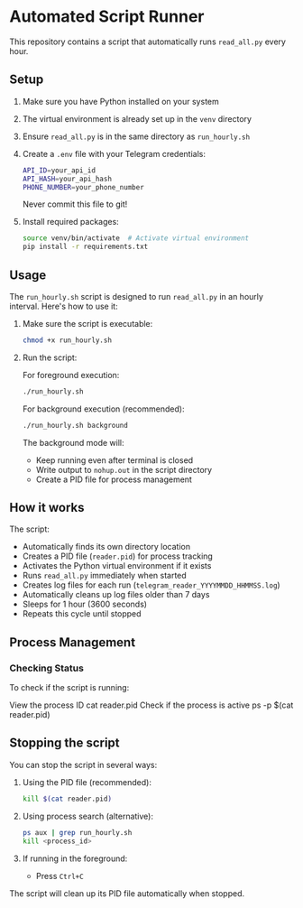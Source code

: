 # Automated Script Runner

This repository contains a script that automatically runs `read_all.py` every hour.

## Setup

1. Make sure you have Python installed on your system
2. The virtual environment is already set up in the `venv` directory
3. Ensure `read_all.py` is in the same directory as `run_hourly.sh`
4. Create a `.env` file with your Telegram credentials:
   ```bash
   API_ID=your_api_id
   API_HASH=your_api_hash
   PHONE_NUMBER=your_phone_number
   ```
   Never commit this file to git!

5. Install required packages:
   ```bash
   source venv/bin/activate  # Activate virtual environment
   pip install -r requirements.txt
   ```

## Usage

The `run_hourly.sh` script is designed to run `read_all.py` in an hourly interval. Here's how to use it:

1. Make sure the script is executable:
   ```bash
   chmod +x run_hourly.sh
   ```

2. Run the script:
   
   For foreground execution:
   ```bash
   ./run_hourly.sh
   ```

   For background execution (recommended):
   ```bash
   ./run_hourly.sh background
   ```

   The background mode will:
   - Keep running even after terminal is closed
   - Write output to `nohup.out` in the script directory
   - Create a PID file for process management

## How it works

The script:
- Automatically finds its own directory location
- Creates a PID file (`reader.pid`) for process tracking
- Activates the Python virtual environment if it exists
- Runs `read_all.py` immediately when started
- Creates log files for each run (`telegram_reader_YYYYMMDD_HHMMSS.log`)
- Automatically cleans up log files older than 7 days
- Sleeps for 1 hour (3600 seconds)
- Repeats this cycle until stopped


## Process Management

### Checking Status
To check if the script is running:

View the process ID
cat reader.pid
Check if the process is active
ps -p $(cat reader.pid)

## Stopping the script

You can stop the script in several ways:

1. Using the PID file (recommended):
   ```bash
   kill $(cat reader.pid)
   ```

2. Using process search (alternative):
   ```bash
   ps aux | grep run_hourly.sh
   kill <process_id>
   ```

3. If running in the foreground:
   - Press `Ctrl+C`

The script will clean up its PID file automatically when stopped.